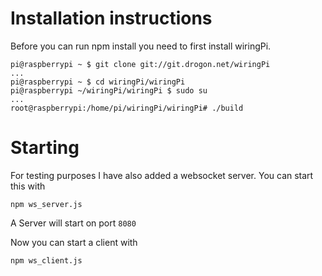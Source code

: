 # Installation instructions
Before you can run npm install you need to first install wiringPi.  

```
pi@raspberrypi ~ $ git clone git://git.drogon.net/wiringPi
...
pi@raspberrypi ~ $ cd wiringPi/wiringPi
pi@raspberrypi ~/wiringPi/wiringPi $ sudo su
...
root@raspberrypi:/home/pi/wiringPi/wiringPi# ./build
```

# Starting
For testing purposes I have also added a websocket server. You can start this with
```
npm ws_server.js
```

A Server will start on port `8080`

Now you can start a client with

```
npm ws_client.js
```
